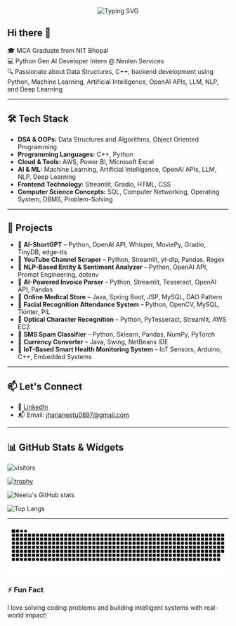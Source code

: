 <p align="center">
  <img src="https://readme-typing-svg.herokuapp.com?font=Fira+Code&duration=3000&pause=1000&color=2D9CDB&center=true&vCenter=true&width=435&lines=Python+%7C+Java+%7C+GenAI+Developer;Open+Source+Enthusiast;Always+Learning+New+Things!" alt="Typing SVG" />
</p>

## Hi there 👋
🎓 MCA Graduate from NIT Bhopal  
💻 Python Gen AI Developer Intern @ Neolen Services  
🔍 Passionate about Data Structures, C++, backend development using Python, Machine Learning, Artificial Intelligence, OpenAI APIs, LLM, NLP, and Deep Learning

---

## 🛠️ Tech Stack

- **DSA & OOPs:** Data Structures and Algorithms, Object Oriented Programming  
- **Programming Languages:** C++, Python  
- **Cloud & Tools:** AWS, Power BI, Microsoft Excel  
- **AI & ML:** Machine Learning, Artificial Intelligence, OpenAI APIs, LLM, NLP, Deep Learning  
- **Frontend Technology:** Streamlit, Gradio, HTML, CSS  
- **Computer Science Concepts:** SQL, Computer Networking, Operating System, DBMS, Problem-Solving  

---

## 🚀 Projects

- 🔹 **AI-ShortGPT** – Python, OpenAI API, Whisper, MoviePy, Gradio, TinyDB, edge-tts  
- 🔹 **YouTube Channel Scraper** – Python, Streamlit, yt-dlp, Pandas, Regex  
- 🔹 **NLP-Based Entity & Sentiment Analyzer** – Python, OpenAI API, Prompt Engineering, dotenv  
- 🔹 **AI-Powered Invoice Parser** – Python, Streamlit, Tesseract, OpenAI API, Pandas  
- 🔹 **Online Medical Store** – Java, Spring Boot, JSP, MySQL, DAO Pattern  
- 🔹 **Facial Recognition Attendance System** – Python, OpenCV, MySQL, Tkinter, PIL  
- 🔹 **Optical Character Recognition** – Python, PyTesseract, Streamlit, AWS EC2  
- 🔹 **SMS Spam Classifier** – Python, Sklearn, Pandas, NumPy, PyTorch  
- 🔹 **Currency Converter** – Java, Swing, NetBeans IDE  
- 🔹 **IoT-Based Smart Health Monitoring System** – IoT Sensors, Arduino, C++, Embedded Systems


---

## 📫 Let's Connect

- 🔗 [LinkedIn](https://www.linkedin.com/in/neetu-jharia/)
- 📬 Email: jharianeetu0897@gmail.com

---

## 📊 GitHub Stats & Widgets

![visitors](https://visitor-badge.laobi.icu/badge?page_id=jharianeetu.jharianeetu)

[![trophy](https://github-profile-trophy.vercel.app/?username=jharianeetu&theme=onedark)](https://github.com/ryo-ma/github-profile-trophy)

![Neetu's GitHub stats](https://github-readme-stats.vercel.app/api?username=jharianeetu&show_icons=true&theme=radical)

![Top Langs](https://github-readme-stats.vercel.app/api/top-langs/?username=jharianeetu&layout=compact&theme=radical)


---

<p align="center">
  <img src="https://raw.githubusercontent.com/jharianeetu/snk/output/github-contribution-grid-snake.svg" alt="Snake animation" />
</p>


### ⚡ Fun Fact

I love solving coding problems and building intelligent systems with real-world impact!




